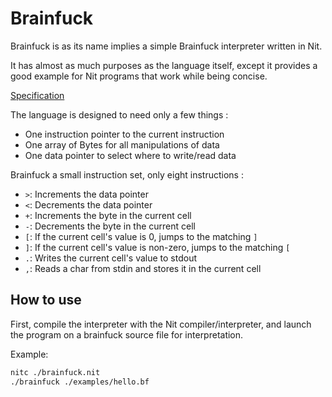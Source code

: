 # Brainfuck

Brainfuck is as its name implies a simple Brainfuck interpreter written in Nit.

It has almost as much purposes as the language itself, except it provides a good example for Nit programs that work while being concise.

[Specification](http://www.muppetlabs.com/~breadbox/bf/)

The language is designed to need only a few things :

* One instruction pointer to the current instruction
* One array of Bytes for all manipulations of data
* One data pointer to select where to write/read data

Brainfuck a small instruction set, only eight instructions :

* `>`: Increments the data pointer
* `<`: Decrements the data pointer
* `+`: Increments the byte in the current cell
* `-`: Decrements the byte in the current cell
* `[`: If the current cell's value is 0, jumps to the matching `]`
* `]`: If the current cell's value is non-zero, jumps to the matching `[`
* `.`: Writes the current cell's value to stdout
* `,`: Reads a char from stdin and stores it in the current cell

## How to use

First, compile the interpreter with the Nit compiler/interpreter, and launch the program on a brainfuck source file for interpretation.

Example:
~~~sh
nitc ./brainfuck.nit
./brainfuck ./examples/hello.bf
~~~

